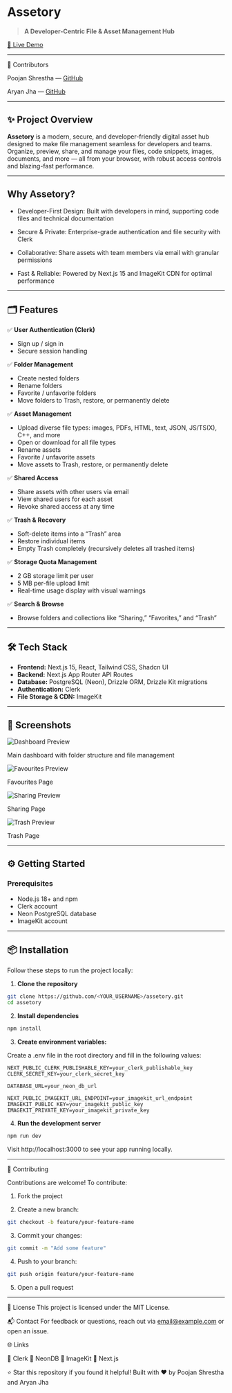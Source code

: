 # Assetory

> **A Developer-Centric File & Asset Management Hub**

[🚀 Live Demo](https://assetory-one.vercel.app/)

---

👥 Contributors


Poojan Shrestha — [GitHub](https://github.com/Poojan-Shrestha)

Aryan Jha — [GitHub](https://github.com/CruciFire13)

---

## ✨ Project Overview

**Assetory** is a modern, secure, and developer-friendly digital asset hub designed to make file management seamless for developers and teams. Organize, preview, share, and manage your files, code snippets, images, documents, and more — all from your browser, with robust access controls and blazing-fast performance.

---

## Why Assetory?

- Developer-First Design: Built with developers in mind, supporting code files and technical documentation

- Secure & Private: Enterprise-grade authentication and file security with Clerk

- Collaborative: Share assets with team members via email with granular permissions

- Fast & Reliable: Powered by Next.js 15 and ImageKit CDN for optimal performance

---

## 🗂️ Features

✅ **User Authentication (Clerk)**  
- Sign up / sign in  
- Secure session handling  

✅ **Folder Management**  
- Create nested folders  
- Rename folders  
- Favorite / unfavorite folders  
- Move folders to Trash, restore, or permanently delete  

✅ **Asset Management**  
- Upload diverse file types: images, PDFs, HTML, text, JSON, JS/TS(X), C++, and more  
- Open or download for all file types  
- Rename assets  
- Favorite / unfavorite assets  
- Move assets to Trash, restore, or permanently delete  

✅ **Shared Access**  
- Share assets with other users via email  
- View shared users for each asset  
- Revoke shared access at any time  

✅ **Trash & Recovery**  
- Soft-delete items into a “Trash” area  
- Restore individual items  
- Empty Trash completely (recursively deletes all trashed items)  

✅ **Storage Quota Management**  
- 2 GB storage limit per user  
- 5 MB per-file upload limit  
- Real-time usage display with visual warnings  

✅ **Search & Browse**  
- Browse folders and collections like “Sharing,” “Favorites,” and “Trash”  

---

## 🛠️ Tech Stack

- **Frontend:** Next.js 15, React, Tailwind CSS, Shadcn UI 
- **Backend:** Next.js App Router API Routes  
- **Database:** PostgreSQL (Neon), Drizzle ORM, Drizzle Kit migrations  
- **Authentication:** Clerk  
- **File Storage & CDN:** ImageKit  

---


## 📸 Screenshots

![Dashboard Preview](images/Dashboard.png)

Main dashboard with folder structure and file management

![Favourites Preview](images/Favourites.png)

Favourites Page

![Sharing Preview](images/Sharing.png)

Sharing Page

![Trash Preview](images/Trash.png)

Trash Page

---

## ⚙️ Getting Started

### Prerequisites

- Node.js 18+ and npm
- Clerk account
- Neon PostgreSQL database
- ImageKit account
---

## 📦 Installation

Follow these steps to run the project locally:

1. **Clone the repository**

```bash
git clone https://github.com/<YOUR_USERNAME>/assetory.git
cd assetory

```
2. **Install dependencies**

```bash
npm install
```

3. **Create environment variables:**

Create a .env file in the root directory and fill in the following values:
```
NEXT_PUBLIC_CLERK_PUBLISHABLE_KEY=your_clerk_publishable_key
CLERK_SECRET_KEY=your_clerk_secret_key

DATABASE_URL=your_neon_db_url

NEXT_PUBLIC_IMAGEKIT_URL_ENDPOINT=your_imagekit_url_endpoint
IMAGEKIT_PUBLIC_KEY=your_imagekit_public_key
IMAGEKIT_PRIVATE_KEY=your_imagekit_private_key

```

4. **Run the development server**

```bash
npm run dev
```
Visit http://localhost:3000 to see your app running locally.

----

<!-- Set up your services:
Create a Clerk account and get your API keys
Set up a Neon PostgreSQL database and copy your connection string
Register with ImageKit and get your public/private keys -->

🤝 Contributing

Contributions are welcome! To contribute:

1. Fork the project

2. Create a new branch:

```bash
git checkout -b feature/your-feature-name
```

3. Commit your changes:

```bash
git commit -m "Add some feature"
```

4. Push to your branch:

```bash
git push origin feature/your-feature-name
```

5. Open a pull request

---

📄 License
This project is licensed under the MIT License.

📬 Contact
For feedback or questions, reach out via email@example.com or open an issue.

🌐 Links

🔗 Clerk
🔗 NeonDB
🔗 ImageKit
🔗 Next.js

⭐ Star this repository if you found it helpful!
Built with ❤️ by Poojan Shrestha and Aryan Jha
